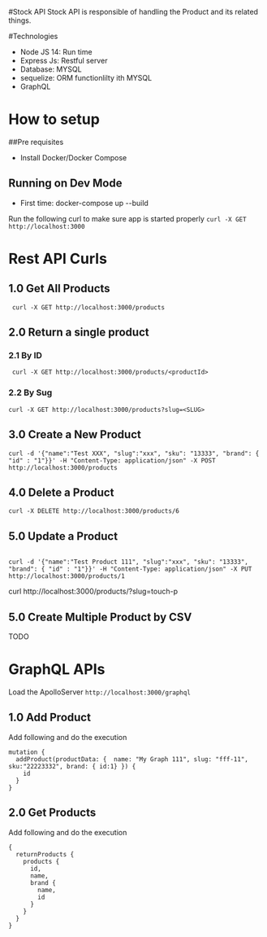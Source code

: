 
#Stock API 
Stock API is responsible of handling the Product and its related things.

#Technologies

* Node JS 14: Run time
* Express Js: Restful server
* Database: MYSQL
* sequelize: ORM functionlilty ith MYSQL
* GraphQL

# How to setup
##Pre requisites
* Install Docker/Docker Compose

## Running on Dev Mode
* First time: docker-compose up --build

Run the following curl to make sure app is started properly
```curl -X GET http://localhost:3000```

# Rest API Curls

## 1.0 Get All Products
```
 curl -X GET http://localhost:3000/products
 ```
## 2.0 Return a single product
### 2.1 By ID 
```
 curl -X GET http://localhost:3000/products/<productId>
 ```
### 2.2 By Sug

```
curl -X GET http://localhost:3000/products?slug=<SLUG>
```
## 3.0 Create a New Product
```
curl -d '{"name":"Test XXX", "slug":"xxx", "sku": "13333", "brand": { "id" : "1"}}' -H "Content-Type: application/json" -X POST http://localhost:3000/products
```

## 4.0 Delete a Product
```
curl -X DELETE http://localhost:3000/products/6

```

## 5.0 Update a Product
```

curl -d '{"name":"Test Product 111", "slug":"xxx", "sku": "13333", "brand": { "id" : "1"}}' -H "Content-Type: application/json" -X PUT http://localhost:3000/products/1
```
 curl http://localhost:3000/products/\?slug\=touch-p 
 
 
## 5.0 Create Multiple Product by CSV

TODO

# GraphQL APIs
Load the ApolloServer 
`http://localhost:3000/graphql`
## 1.0 Add Product
Add following and do the execution
```
mutation {
  addProduct(productData: {  name: "My Graph 111", slug: "fff-11", sku:"22223332", brand: { id:1} }) {
    id
  }
}
```

## 2.0 Get Products
Add following and do the execution
```
{
  returnProducts {
    products {
      id,
      name,
      brand {
        name,
        id
      }
    }
  }
}
